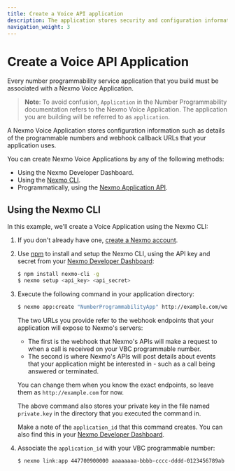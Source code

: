 ```yaml
---
title: Create a Voice API application
description: The application stores security and configuration information for your interaction with the API.
navigation_weight: 3
---
```


# Create a Voice API Application

Every number programmability service application that you build must be associated with a Nexmo Voice Application.

> **Note**: To avoid confusion, `Application` in the Number Programmability documentation refers to the Nexmo Voice Application. The application you are building will be referred to as `application`.

A Nexmo Voice Application stores configuration information such as details of the programmable numbers and webhook callback URLs that your application uses.

You can create Nexmo Voice Applications by any of the following methods:

* Using the Nexmo Developer Dashboard.
* Using the [Nexmo CLI](/tools).
* Programmatically, using the [Nexmo Application API](/api/application). 

## Using the Nexmo CLI

In this example, we'll create a Voice Application using the Nexmo CLI:

1. If you don't already have one, [create a Nexmo account](https://dashboard.nexmo.com/sign-up).

2. Use [npm](https://www.npmjs.com/) to install and setup the Nexmo CLI, using the API key and secret from your [Nexmo Developer Dashboard](https://dashboard.nexmo.com/getting-started-guide):

    ```sh
    $ npm install nexmo-cli -g
    $ nexmo setup <api_key> <api_secret>
    ```
3. Execute the following command in your application directory:

    ```sh
    $ nexmo app:create "NumberProgrammabilityApp" http://example.com/webhooks/answer http://example.com/webhooks/event  --keyfile private.key
    ```
    The two URLs you provide refer to the webhook endpoints that your application will expose to Nexmo's servers:
    * The first is the webhook that Nexmo's APIs will make a request to when a call is received on your VBC programmable number.
    * The second is where Nexmo's APIs will post details about events that your application might be interested in - such as a call being answered or terminated.

    You can change them when you know the exact endpoints, so leave them as `http://example.com` for now.

    The above command also stores your private key in the file named `private.key` in the directory that you executed the command in.

    Make a note of the `application_id` that this command creates. You can also find this in your [Nexmo Developer Dashboard](https://dashboard.nexmo.com/voice/your-applications).

4. Associate the `application_id` with your VBC programmable number:

    ```sh
    $ nexmo link:app 447700900000 aaaaaaaa-bbbb-cccc-dddd-0123456789ab

